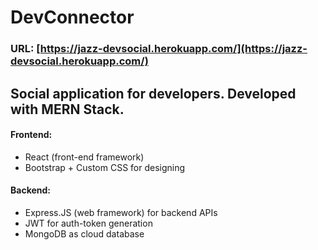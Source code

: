 # DevConnector

### URL: [https://jazz-devsocial.herokuapp.com/](https://jazz-devsocial.herokuapp.com/)

## Social application for developers. Developed with MERN Stack.

#### Frontend:

- React (front-end framework)
- Bootstrap + Custom CSS for designing

#### Backend:

- Express.JS (web framework) for backend APIs
- JWT for auth-token generation
- MongoDB as cloud database
